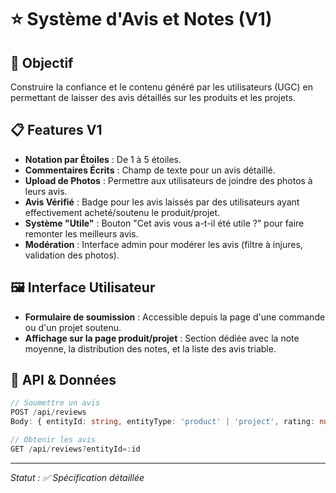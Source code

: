 # ⭐ Système d'Avis et Notes (V1)

## 🎯 Objectif

Construire la confiance et le contenu généré par les utilisateurs (UGC) en permettant de laisser des avis détaillés sur les produits et les projets.

## 📋 Features V1

- **Notation par Étoiles** : De 1 à 5 étoiles.
- **Commentaires Écrits** : Champ de texte pour un avis détaillé.
- **Upload de Photos** : Permettre aux utilisateurs de joindre des photos à leurs avis.
- **Avis Vérifié** : Badge pour les avis laissés par des utilisateurs ayant effectivement acheté/soutenu le produit/projet.
- **Système "Utile"** : Bouton "Cet avis vous a-t-il été utile ?" pour faire remonter les meilleurs avis.
- **Modération** : Interface admin pour modérer les avis (filtre à injures, validation des photos).

## 🖼️ Interface Utilisateur

- **Formulaire de soumission** : Accessible depuis la page d'une commande ou d'un projet soutenu.
- **Affichage sur la page produit/projet** : Section dédiée avec la note moyenne, la distribution des notes, et la liste des avis triable.

## 📡 API & Données

```typescript
// Soumettre un avis
POST /api/reviews
Body: { entityId: string, entityType: 'product' | 'project', rating: number, comment: string, images?: File[] }

// Obtenir les avis
GET /api/reviews?entityId=:id
```

---
*Statut : ✅ Spécification détaillée*